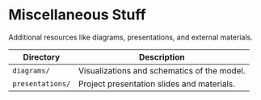# Miscellaneous Stuff

Additional resources like diagrams, presentations, and external materials.

| Directory       | Description                                      |
|----------------|--------------------------------------------------|
| `diagrams/`    | Visualizations and schematics of the model.      |
| `presentations/` | Project presentation slides and materials.     |